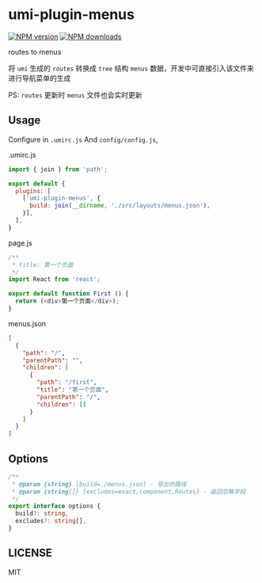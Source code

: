 # umi-plugin-menus

[![NPM version](https://img.shields.io/npm/v/umi-plugin-menus.svg?style=flat)](https://npmjs.org/package/umi-plugin-menus)
[![NPM downloads](http://img.shields.io/npm/dm/umi-plugin-menus.svg?style=flat)](https://npmjs.org/package/umi-plugin-menus)

routes to menus

将 `umi` 生成的 `routes` 转换成 `tree` 结构 `menus` 数据，开发中可直接引入该文件来进行导航菜单的生成

PS: `routes` 更新时 `menus` 文件也会实时更新

## Usage

Configure in `.umirc.js` And `config/config.js`,

.umirc.js
```js
import { join } from 'path';

export default {
  plugins: [
    ['umi-plugin-menus', {
  	  build: join(__dirname, './src/layouts/menus.json'),
    }],
  ],
}
```
page.js
```js
/**
 * title: 第一个页面
 */
import React from 'react';

export default function First () {
  return (<div>第一个页面</div>);
}
```
menus.json
```json 
[
  {
    "path": "/",
    "parentPath": "",
    "children": [
      {
        "path": "/first",
        "title": "第一个页面",
        "parentPath": "/",
        "children": []
      }
    ]
  }
]

```

## Options

```typescript
/**
 * @param {string} [build=./menus.json] - 导出的路径
 * @param {string[]} [excludes=exact,component,Routes] - 返回忽略字段
 */
export interface options {
  build?: string,
  excludes?: string[],
}
```

## LICENSE

MIT
